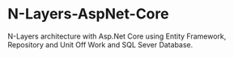 # N-Layers-AspNet-Core
N-Layers architecture with Asp.Net Core using Entity Framework, Repository and Unit Off Work and SQL Sever Database.
